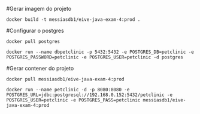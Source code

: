 #Gerar imagem do projeto

```docker
docker build -t messiasdb1/eive-java-exam-4:prod .
```

#Configurar o postgres

```docker
docker pull postgres
```

```docker
docker run --name dbpetclinic -p 5432:5432 -e POSTGRES_DB=petclinic -e POSTGRES_PASSWORD=petclinic -e POSTGRES_USER=petclinic -d postgres
```

#Gerar contener do projeto

```docker
docker pull messiasdb1/eive-java-exam-4:prod
```

```docker
docker run --name petclinic -d -p 8080:8080 -e POSTGRES_URL=jdbc:postgresql://192.168.0.152:5432/petclinic -e POSTGRES_USER=petclinic -e POSTGRES_PASS=petclinic messiasdb1/eive-java-exam-4:prod
```